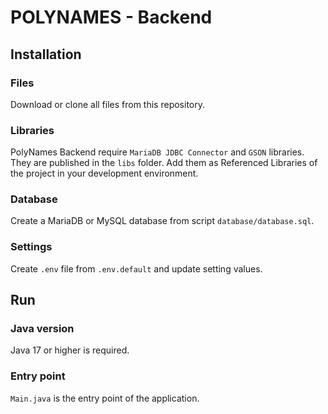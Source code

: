 # POLYNAMES - Backend

## Installation

### Files
Download or clone all files from this repository.

### Libraries
PolyNames Backend require ```MariaDB JDBC Connector``` and ```GSON``` libraries. They are published in the ```libs``` folder. Add them as Referenced Libraries of the project in your development environment.

### Database
Create a MariaDB or MySQL database from script ```database/database.sql```.

### Settings
Create ```.env``` file from ```.env.default``` and update setting values.

## Run

### Java version

Java 17 or higher is required.

### Entry point

```Main.java``` is the entry point of the application.